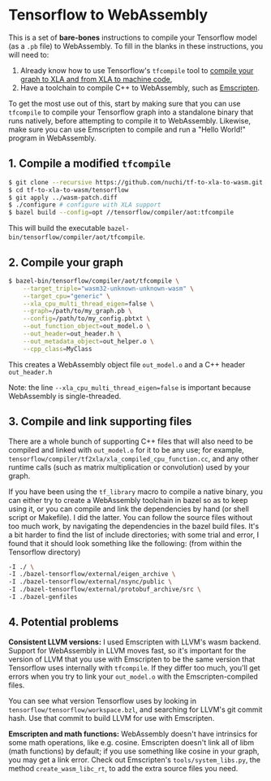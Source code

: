 # Tensorflow to WebAssembly

This is a set of **bare-bones** instructions to compile your Tensorflow model (as a `.pb` file) to WebAssembly. To fill in the blanks in these instructions, you will need to:

1. Already know how to use Tensorflow's `tfcompile` tool to [compile your graph to XLA and from XLA to machine code](https://www.tensorflow.org/performance/xla/tfcompile),
2. Have a toolchain to compile C++ to WebAssembly, such as [Emscripten](https://kripken.github.io/emscripten-site/).

To get the most use out of this, start by making sure that you can use `tfcompile` to compile your Tensorflow graph into a standalone binary that runs natively, before attempting to compile it to WebAssembly. Likewise, make sure you can use Emscripten to compile and run a "Hello World!" program in WebAssembly.

## 1. Compile a modified `tfcompile`
```bash
$ git clone --recursive https://github.com/nuchi/tf-to-xla-to-wasm.git
$ cd tf-to-xla-to-wasm/tensorflow
$ git apply ../wasm-patch.diff
$ ./configure # configure with XLA support
$ bazel build --config=opt //tensorflow/compiler/aot:tfcompile
```
This will build the executable `bazel-bin/tensorflow/compiler/aot/tfcompile`.

## 2. Compile your graph
```bash
$ bazel-bin/tensorflow/compiler/aot/tfcompile \
    --target_triple="wasm32-unknown-unknown-wasm" \
    --target_cpu="generic" \
    --xla_cpu_multi_thread_eigen=false \
    --graph=/path/to/my_graph.pb \
    --config=/path/to/my_config.pbtxt \
    --out_function_object=out_model.o \
    --out_header=out_header.h \
    --out_metadata_object=out_helper.o \
    --cpp_class=MyClass
```
This creates a WebAssembly object file `out_model.o` and a C++ header `out_header.h`

Note: the line `--xla_cpu_multi_thread_eigen=false` is important because WebAssembly is single-threaded.

## 3. Compile and link supporting files
There are a whole bunch of supporting C++ files that will also need to be compiled and linked with `out_model.o` for it to be any use; for example, `tensorflow/compiler/tf2xla/xla_compiled_cpu_function.cc`, and any other runtime calls (such as matrix multiplication or convolution) used by your graph.

If you have been using the `tf_library` macro to compile a native binary, you can either try to create a WebAssembly toolchain in bazel so as to keep using it, or you can compile and link the dependencies by hand (or shell script or Makefile). I did the latter. You can follow the source files without too much work, by navigating the dependencies in the bazel build files. It's a bit harder to find the list of include directories; with some trial and error, I found that it should look something like the following: (from within the Tensorflow directory)
```bash
-I ./ \
-I ./bazel-tensorflow/external/eigen_archive \
-I ./bazel-tensorflow/external/nsync/public \
-I ./bazel-tensorflow/external/protobuf_archive/src \
-I ./bazel-genfiles
```

## 4. Potential problems
**Consistent LLVM versions:** I used Emscripten with LLVM's wasm backend. Support for WebAssembly in LLVM moves fast, so it's important for the version of LLVM that you use with Emscripten to be the same version that Tensorflow uses internally with `tfcompile`. If they differ too much, you'll get errors when you try to link your `out_model.o` with the Emscripten-compiled files.

You can see what version Tensorflow uses by looking in `tensorflow/tensorflow/workspace.bzl`, and searching for LLVM's git commit hash. Use that commit to build LLVM for use with Emscripten.

**Emscripten and math functions:** WebAssembly doesn't have intrinsics for some math operations, like e.g. cosine. Emscripten doesn't link all of libm (math functions) by default; if you use something like cosine in your graph, you may get a link error. Check out Emscripten's `tools/system_libs.py`, the method `create_wasm_libc_rt`, to add the extra source files you need.
